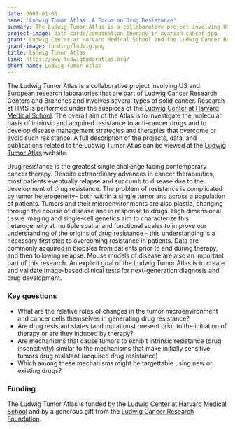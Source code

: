 ```yaml
---
date: 0001-01-01
name: 'Ludwig Tumor Atlas: A Focus on Drug Resistance'
summary: The Ludwig Tumor Atlas is a collaborative project involving US and European research laboratories that are part of Ludwig Cancer Research Centers and Branches and involves several types of solid cancer. Research at HMS is performed under the auspices of the [Ludwig Center at Harvard Medical School](https://ludwigcenter.hms.harvard.edu/). The overall aim of the Atlas is to investigate the molecular basis of intrinsic and acquired resistance to anti-cancer drugs and to develop disease management strategies and therapies that overcome or avoid such resistance. A full description of the projects, data, and publications related to the Ludwig Tumor Atlas can be viewed at the [Ludwig Tumor Atlas](https://www.ludwigtumoratlas.org/) website.
project-image: data-cards/combination-therapy-in-ovarian-cancer.jpg
grant: Ludwig Center at Harvard Medical School and the Ludwig Cancer Research Foundation
grant-image: funding/ludwig.png
title: Ludwig Tumor Atlas
link: https://www.ludwigtumoratlas.org/
short-name: Ludwig Tumor Atlas
---
```

The Ludwig Tumor Atlas is a collaborative project involving US and European research laboratories that are part of Ludwig Cancer Research Centers and Branches and involves several types of solid cancer. Research at HMS is performed under the auspices of the [Ludwig Center at Harvard Medical School](https://ludwigcenter.hms.harvard.edu/). The overall aim of the Atlas is to investigate the molecular basis of intrinsic and acquired resistance to anti-cancer drugs and to develop disease management strategies and therapies that overcome or avoid such resistance. A full description of the projects, data, and publications related to the Ludwig Tumor Atlas can be viewed at the [Ludwig Tumor Atlas](https://www.ludwigtumoratlas.org/) website.

Drug resistance is the greatest single challenge facing contemporary cancer therapy. Despite extraordinary advances in cancer therapeutics, most patients eventually relapse and succumb to disease due to the development of drug resistance. The problem of resistance is complicated by tumor heterogeneity– both within a single tumor and across a population of patients.  Tumors and their microenvironments are also plastic, changing through the course of disease and in response to drugs. High dimensional tissue imaging and single-cell genetics aim to characterize this heterogeneity at multiple spatial and functional scales to improve our understanding of the origins of drug resistance - this understanding is a necessary first step to overcoming resistance in patients. Data are commonly acquired in biopsies from patients prior to and during therapy, and then following relapse. Mouse models of disease are also an important part of this research. An explicit goal of the Ludwig Tumor Atlas is to create and validate image-based clinical tests for next-generation diagnosis and drug development.

### Key questions
* What are the relative roles of changes in the tumor microenvironment and cancer cells themselves in generating drug resistance?
* Are drug resistant states (and mutations) present prior to the initiation of therapy or are they induced by therapy?
* Are mechanisms that cause tumors to exhibit intrinsic resistance (drug insensitivity) similar to the mechanisms that make initially sensitive tumors drug resistant (acquired drug resistance)
* Which among these mechanisms might be targettable using new or existing drugs?

### Funding
The Ludwig Tumor Atlas is funded by the [Ludwig Center at Harvard Medical School](https://ludwigcenter.hms.harvard.edu/) and by a generous gift from the [Ludwig Cancer Research Foundation](http://www.ludwigcancerresearch.org/).
